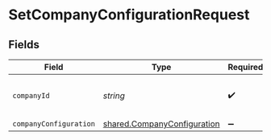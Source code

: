 # SetCompanyConfigurationRequest


## Fields

| Field                                                                             | Type                                                                              | Required                                                                          | Description                                                                       | Example                                                                           |
| --------------------------------------------------------------------------------- | --------------------------------------------------------------------------------- | --------------------------------------------------------------------------------- | --------------------------------------------------------------------------------- | --------------------------------------------------------------------------------- |
| `companyId`                                                                       | *string*                                                                          | :heavy_check_mark:                                                                | Unique identifier for a company.                                                  | 8a210b68-6988-11ed-a1eb-0242ac120002                                              |
| `companyConfiguration`                                                            | [shared.CompanyConfiguration](../../../sdk/models/shared/companyconfiguration.md) | :heavy_minus_sign:                                                                | N/A                                                                               |                                                                                   |